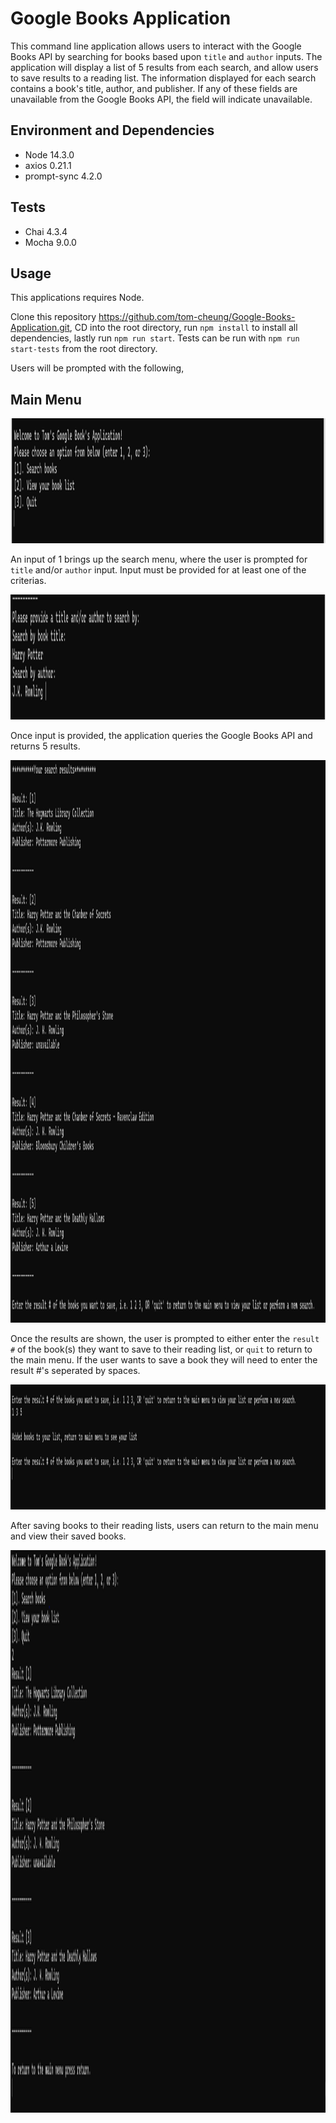 # Google Books Application 

This command line application allows users to interact with the Google Books API by searching for books based upon `title` and `author` inputs. The application will display a list of 5 results from each search, and allow users to save results to a reading list. The information displayed for each search contains a book's title, author, and publisher. If any of these fields are unavailable from the Google Books API, the field will indicate unavailable. 

## Environment and Dependencies 

* Node 14.3.0
* axios 0.21.1
* prompt-sync 4.2.0

## Tests

* Chai 4.3.4
* Mocha 9.0.0

## Usage 

This applications requires Node. 

Clone this repository https://github.com/tom-cheung/Google-Books-Application.git, CD into the root directory, run `npm install` to install all dependencies, lastly run `npm run start`. Tests can be run with `npm run start-tests` from the root directory. 

Users will be prompted with the following, 

## Main Menu 

<img src="./img/main_menu.PNG" width="900" height="200">

An input of 1 brings up the search menu, where the user is prompted for `title` and/or `author` input. Input must be provided for at least one of the criterias. 

<img src="./img/search.PNG" width="900" height="200">

Once input is provided, the application queries the Google Books API and returns 5 results. 

<img src="./img/search_results.PNG" width="900" height="900">

Once the results are shown, the user is prompted to either enter the `result #` of the book(s) they want to save to their reading list, or `quit` to return to the main menu. If the user wants to save a book they will need to enter the result #'s seperated by spaces. 

<img src="./img/save_books.PNG" width="900" height="200">

After saving books to their reading lists, users can return to the main menu and view their saved books. 

<img src="./img/saved_books.PNG" width="900" height="900">
